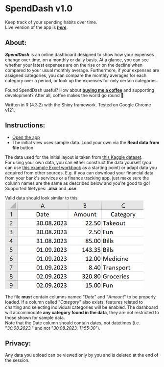 # SpendDash v1.0  
Keep track of your spending habits over time.  
Live version of the app is [***here***](https://mkranj.shinyapps.io/SpendDash/).

## About:
***SpendDash*** is an online dashboard designed to show how your expenses change over time, on a monthly or daily basis. At a glance, you can see whether your latest expenses are on the rise or on the decline when compared to your usual monthly average. Furthermore, if your expenses are assigned categories, you can compare the monthly averages for each category over a period, or look up the expenses for only certain categories.  

Found SpendDash useful? How about [**buying me a coffee**](https://www.buymeacoffee.com/mkranj61) and supporting development? After all, coffee makes the world go round :star_struck:

Written in R (4.3.2) with the Shiny framework. Tested on Google Chrome v121.

## Instructions:  
- [Open the app](https://mkranj.shinyapps.io/SpendDash/)
- The initial view uses sample data. Load your own via the **Read data from file** button

The data used for the initial layout is taken from [this Kaggle dataset](https://www.kaggle.com/datasets/tharunprabu/my-expenses-data).  
For using your own data, you can either construct the data yourself (you can use [this example Excel workbook](https://github.com/Mkranj/spend-dash/blob/master/example_spending.xlsx) as a starting point) or adapt data you acquired from other sources. E.g. if you can download your financial data from your bank's services or a finance tracking app, just make sure the column names are the same as described below and you're good to go!  
Supported filetypes: **.xlsx** and **.csv**.  

Valid data should look similar to this:  
![Data separated into Date, Amount, Category columns.](https://github.com/Mkranj/spend-dash/blob/master/www/expenses_ex.png?raw=true)

The file **must** contain columns named "*Date*" and "*Amount*" to be properly loaded. If a column called "*Category*" also exists, features related to charting and selecting individual categories will be enabled. The dashboard will accommodate **any category found in the data**, they are not restricted to those shown for sample data.  
Note that the Date column should contain dates, not datetimes (i.e. "*30.08.2023.*" and not "*30.08.2023. 11:55:30*").

## Privacy:  
Any data you upload can be viewed only by you and is deleted at the end of the session.  

